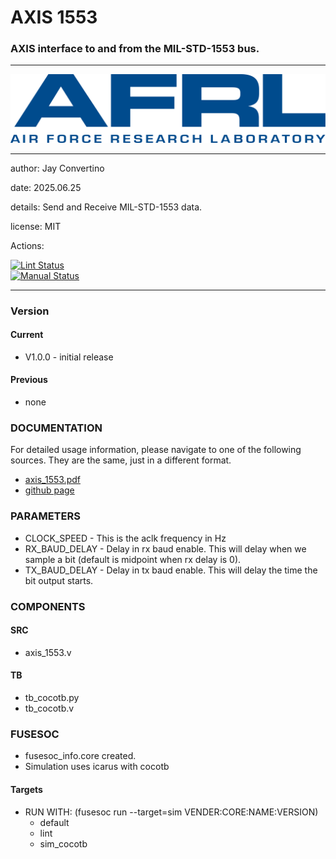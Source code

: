 # AXIS 1553
### AXIS interface to and from the MIL-STD-1553 bus.
---

![image](docs/manual/img/AFRL.png)

---

  author: Jay Convertino   
  
  date: 2025.06.25  
  
  details: Send and Receive MIL-STD-1553 data.   
  
  license: MIT   
  
  Actions:  

  [![Lint Status](../../actions/workflows/lint.yml/badge.svg)](../../actions)  
  [![Manual Status](../../actions/workflows/manual.yml/badge.svg)](../../actions)  
  
---

### Version
#### Current
  - V1.0.0 - initial release

#### Previous
  - none

### DOCUMENTATION
  For detailed usage information, please navigate to one of the following sources. They are the same, just in a different format.

  - [axis_1553.pdf](docs/manual/axis_1553.pdf)
  - [github page](https://johnathan-convertino-afrl.github.io/axis_1553/)

### PARAMETERS

 *   CLOCK_SPEED      - This is the aclk frequency in Hz
 *   RX_BAUD_DELAY    - Delay in rx baud enable. This will delay when we sample a bit (default is midpoint when rx delay is 0).
 *   TX_BAUD_DELAY    - Delay in tx baud enable. This will delay the time the bit output starts.

### COMPONENTS
#### SRC

* axis_1553.v
  
#### TB

* tb_cocotb.py
* tb_cocotb.v
  
### FUSESOC

* fusesoc_info.core created.
* Simulation uses icarus with cocotb

#### Targets

* RUN WITH: (fusesoc run --target=sim VENDER:CORE:NAME:VERSION)
  - default
  - lint
  - sim_cocotb
